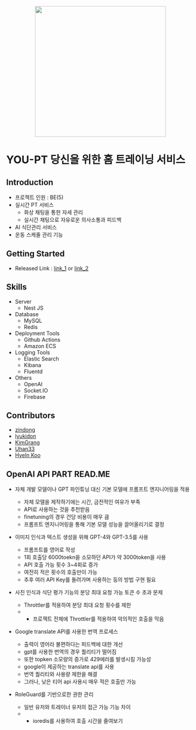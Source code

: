 <div align="center">
  <img src="https://github.com/you-pt/fe/assets/64675543/bc080107-966b-4738-86ee-263ae2a1a650" width="350px" />
</div>

# YOU-PT 당신을 위한 홈 트레이닝 서비스

## Introduction
- 프로젝트 인원 : BE(5)
- 실시간 PT 서비스
  - 화상 채팅을 통한 자세 관리
  - 실시간 채팅으로 자유로운 의사소통과 피드백
- AI 식단관리 서비스
- 운동 스케줄 관리 기능

## Getting Started
- Released Link : [link_1](https://jd-develop.shop/) or [link_2](https://youpt.netlify.app/)

## Skills
- Server
  - Nest JS
- Database
  - MySQL
  - Redis
- Deployment Tools
  - Github Actions
  - Amazon ECS
- Logging Tools
  - Elastic Search
  - Kibana
  - Fluentd
- Others
  - OpenAI
  - Socket.IO
  - Firebase

## Contributors
  - [zindong](https://github.com/Jindonglee)
  - [lyukidon](https://github.com/lyukidon)
  - [KimGrang](https://github.com/KimGrang)
  - [Uhan33](https://github.com/Uhan33)
  - [HyeIn Koo](https://github.com/ghi3621)


## OpenAI API PART READ.ME
 - 자체 개발 모델이나 GPT 파인튜닝 대신 기본 모델에 프롬프트 엔지니어링을 적용
    - 자체 모델을 제작하기에는 시간, 금전적인 여유가 부족
    - API로 사용하는 것을 추천받음
    - finetuning의 경우 건당 비용이 매우 큼
    - 프롬프트 엔지니어링을 통해 기본 모델 성능을 끌어올리기로 결정
        
 - 이미지 인식과 텍스트 생성을 위해 GPT-4와 GPT-3.5를 사용
    - 프롬프트를 영어로 작성
    - 1회 호출당 6000toekn을 소모하던 API가 약 3000token을 사용
    - API 호출 가능 횟수 3~4회로 증가
    - 여전히 적은 횟수의 호출만이 가능
    - 추후 여러 API Key를 돌려가며 사용하는 등의 방법 구현 필요
        
 - 사진 인식과 식단 평가 기능의 분당 최대 요청 가능 토큰 수 초과 문제
    - Throttler를 적용하여 분당 최대 요청 횟수를 제한
    - - 프로젝트 전체에 Throttler를 적용하여 악의적인 호출을 막음
        
 - Google translate API를 사용한 번역 프로세스
    - 출력이 영어라 불편하다는 피드백에 대한 개선
    - gpt를 사용한 번역의 경우 퀄리티가 떨어짐
    - 또한 topken 소모량의 증가로 429에러를 발생시킬 가능성
    - google이 제공하는 translate api를 사용
    - 번역 퀄리티와 사용량 제한을 해결
    - 그러나, 낮은 티어 api 사용시 매우 적은 호출만 가능

 - RoleGuard를 기반으로한 권한 관리
    - 일반 유저와 트레이너 유저의 접근 가능 기능 차이
    - - ioredis를 사용하여 호출 시간을 줄여보기


